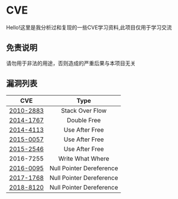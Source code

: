 # CVE

Hello!这里是我分析过和复现的一些CVE学习资料,此项目仅用于学习交流
## 免责说明

请勿用于非法的用途，否则造成的严重后果与本项目无关
## 漏洞列表

|                             CVE                              |           Type           |
| :----------------------------------------------------------: | :----------------------: |
| [2010-2883](https://github.com/ThunderJie/CVE/tree/master/CVE-2010-2883) |     Stack Over Flow      |
| [2014-1767](https://github.com/ThunderJie/CVE/tree/master/CVE-2014-1767) |       Double Free        |
| [2014-4113](https://github.com/ThunderJie/CVE/tree/master/CVE-2014-4113) |      Use After Free      |
| [2015-0057](https://github.com/ThunderJie/CVE/tree/master/CVE-2015-0057) |      Use After Free      |
| [2015-2546](https://github.com/ThunderJie/CVE/tree/master/CVE-2015-2546) |      Use After Free      |
|                          2016-7255                           |     Write What Where     |
| [2016-0095](https://github.com/ThunderJie/CVE/tree/master/CVE-2016-0095) | Null Pointer Dereference |
| [2017-1768](https://github.com/ThunderJie/CVE/tree/master/CVE-2017-1768) | Null Pointer Dereference |
| [2018-8120](https://github.com/ThunderJie/CVE/tree/master/CVE-2018-8120) | Null Pointer Dereference |
